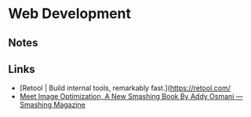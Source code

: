 # Web Development

## Notes

## Links

- [Retool | Build internal tools, remarkably fast.](https://retool.com/
- [Meet Image Optimization, A New Smashing Book By Addy Osmani — Smashing Magazine](https://www.smashingmagazine.com/2021/04/image-optimization-pre-release/)
